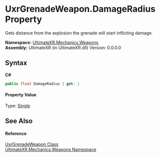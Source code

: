 # UxrGrenadeWeapon.DamageRadius Property 
 

Gets distance from the explosion the grenade will start inflicting damage.

**Namespace:**&nbsp;<a href="N_UltimateXR_Mechanics_Weapons">UltimateXR.Mechanics.Weapons</a><br />**Assembly:**&nbsp;UltimateXR (in UltimateXR.dll) Version: 0.0.0.0

## Syntax

**C#**<br />
``` C#
public float DamageRadius { get; }
```


#### Property Value
Type: <a href="https://docs.microsoft.com/dotnet/api/system.single" target="_blank" rel="noopener noreferrer">Single</a>

## See Also


#### Reference
<a href="T_UltimateXR_Mechanics_Weapons_UxrGrenadeWeapon">UxrGrenadeWeapon Class</a><br /><a href="N_UltimateXR_Mechanics_Weapons">UltimateXR.Mechanics.Weapons Namespace</a><br />